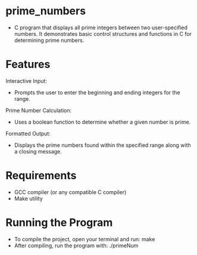 # prime_numbers

- C program that displays all prime integers between two user-specified numbers.
  It demonstrates basic control structures and functions in C for determining prime numbers.


# Features
 
 Interactive Input:
 - Prompts the user to enter the beginning and ending integers for the range.

 Prime Number Calculation:
 - Uses a boolean function to determine whether a given number is prime.

 Formatted Output:
 - Displays the prime numbers found within the specified range along with a closing message.

   
# Requirements

- GCC compiler (or any compatible C compiler)
- Make utility



# Running the Program
- To compile the project, open your terminal and run: make
- After compiling, run the program with: ./primeNum



  
